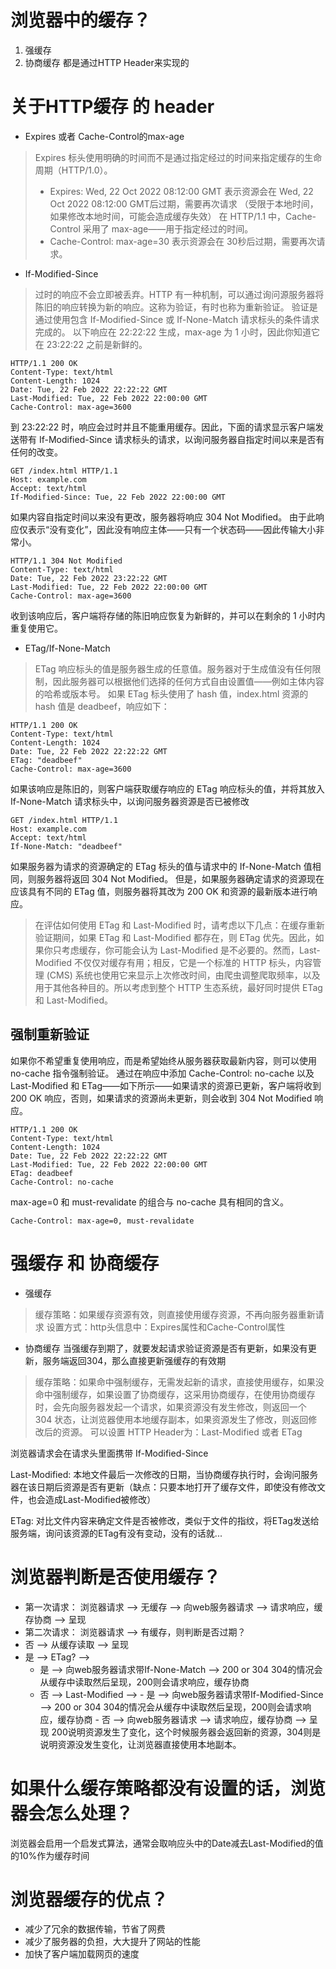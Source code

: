 # 浏览器中的缓存？
1. 强缓存
2. 协商缓存 都是通过HTTP Header来实现的

# 关于HTTP缓存 的 header
- Expires 或者 Cache-Control的max-age
> Expires 标头使用明确的时间而不是通过指定经过的时间来指定缓存的生命周期（HTTP/1.0）。
>- Expires: Wed, 22 Oct 2022 08:12:00 GMT 表示资源会在 Wed, 22 Oct 2022 08:12:00 GMT后过期，需要再次请求 （受限于本地时间，如果修改本地时间，可能会造成缓存失效）
> 在 HTTP/1.1 中，Cache-Control 采用了 max-age——用于指定经过的时间。
>- Cache-Control: max-age=30 表示资源会在 30秒后过期，需要再次请求。

- If-Modified-Since
> 过时的响应不会立即被丢弃。HTTP 有一种机制，可以通过询问源服务器将陈旧的响应转换为新的响应。这称为验证，有时也称为重新验证。
> 验证是通过使用包含 If-Modified-Since 或 If-None-Match 请求标头的条件请求完成的。
以下响应在 22:22:22 生成，max-age 为 1 小时，因此你知道它在 23:22:22 之前是新鲜的。
```
HTTP/1.1 200 OK
Content-Type: text/html
Content-Length: 1024
Date: Tue, 22 Feb 2022 22:22:22 GMT
Last-Modified: Tue, 22 Feb 2022 22:00:00 GMT
Cache-Control: max-age=3600
```
到 23:22:22 时，响应会过时并且不能重用缓存。因此，下面的请求显示客户端发送带有 If-Modified-Since 请求标头的请求，以询问服务器自指定时间以来是否有任何的改变。
```
GET /index.html HTTP/1.1
Host: example.com
Accept: text/html
If-Modified-Since: Tue, 22 Feb 2022 22:00:00 GMT
```
如果内容自指定时间以来没有更改，服务器将响应 304 Not Modified。
由于此响应仅表示“没有变化”，因此没有响应主体——只有一个状态码——因此传输大小非常小。
```
HTTP/1.1 304 Not Modified
Content-Type: text/html
Date: Tue, 22 Feb 2022 23:22:22 GMT
Last-Modified: Tue, 22 Feb 2022 22:00:00 GMT
Cache-Control: max-age=3600
```
收到该响应后，客户端将存储的陈旧响应恢复为新鲜的，并可以在剩余的 1 小时内重复使用它。

- ETag/If-None-Match
> ETag 响应标头的值是服务器生成的任意值。服务器对于生成值没有任何限制，因此服务器可以根据他们选择的任何方式自由设置值——例如主体内容的哈希或版本号。
如果 ETag 标头使用了 hash 值，index.html 资源的 hash 值是 deadbeef，响应如下：
```
HTTP/1.1 200 OK
Content-Type: text/html
Content-Length: 1024
Date: Tue, 22 Feb 2022 22:22:22 GMT
ETag: "deadbeef"
Cache-Control: max-age=3600
```
如果该响应是陈旧的，则客户端获取缓存响应的 ETag 响应标头的值，并将其放入 If-None-Match 请求标头中，以询问服务器资源是否已被修改
```
GET /index.html HTTP/1.1
Host: example.com
Accept: text/html
If-None-Match: "deadbeef"
```
如果服务器为请求的资源确定的 ETag 标头的值与请求中的 If-None-Match 值相同，则服务器将返回 304 Not Modified。
但是，如果服务器确定请求的资源现在应该具有不同的 ETag 值，则服务器将其改为 200 OK 和资源的最新版本进行响应。
> 在评估如何使用 ETag 和 Last-Modified 时，请考虑以下几点：在缓存重新验证期间，如果 ETag 和 Last-Modified 都存在，则 ETag 优先。因此，如果你只考虑缓存，你可能会认为 Last-Modified 是不必要的。然而，Last-Modified 不仅仅对缓存有用；相反，它是一个标准的 HTTP 标头，内容管理 (CMS) 系统也使用它来显示上次修改时间，由爬虫调整爬取频率，以及用于其他各种目的。所以考虑到整个 HTTP 生态系统，最好同时提供 ETag 和 Last-Modified。

## 强制重新验证
如果你不希望重复使用响应，而是希望始终从服务器获取最新内容，则可以使用 no-cache 指令强制验证。
通过在响应中添加 Cache-Control: no-cache 以及 Last-Modified 和 ETag——如下所示——如果请求的资源已更新，客户端将收到 200 OK 响应，否则，如果请求的资源尚未更新，则会收到 304 Not Modified 响应。
```
HTTP/1.1 200 OK
Content-Type: text/html
Content-Length: 1024
Date: Tue, 22 Feb 2022 22:22:22 GMT
Last-Modified: Tue, 22 Feb 2022 22:00:00 GMT
ETag: deadbeef
Cache-Control: no-cache
```
max-age=0 和 must-revalidate 的组合与 no-cache 具有相同的含义。
```
Cache-Control: max-age=0, must-revalidate
```
# 强缓存 和 协商缓存
- 强缓存 
> 缓存策略：如果缓存资源有效，则直接使用缓存资源，不再向服务器重新请求
> 设置方式：http头信息中：Expires属性和Cache-Control属性
- 协商缓存 当强缓存到期了，就要发起请求验证资源是否有更新，如果没有更新，服务端返回304，那么直接更新强缓存的有效期
> 缓存策略：如果命中强制缓存，无需发起新的请求，直接使用缓存，如果没命中强制缓存，如果设置了协商缓存，这采用协商缓存，在使用协商缓存时，会先向服务器发起一个请求，如果资源没有发生修改，则返回一个 304 状态，让浏览器使用本地缓存副本，如果资源发生了修改，则返回修改后的资源。
可以设置 HTTP Header为：Last-Modified 或者 ETag

浏览器请求会在请求头里面携带 If-Modified-Since

Last-Modified: 本地文件最后一次修改的日期，当协商缓存执行时，会询问服务器在该日期后资源是否有更新（缺点：只要本地打开了缓存文件，即使没有修改文件，也会造成Last-Modified被修改）

ETag: 对比文件内容来确定文件是否被修改，类似于文件的指纹，将ETag发送给服务端，询问该资源的ETag有没有变动，没有的话就...

# 浏览器判断是否使用缓存？
- 第一次请求：
浏览器请求 ——> 无缓存 ——> 向web服务器请求 ——> 请求响应，缓存协商 ——> 呈现
- 第二次请求：
浏览器请求 ——> 有缓存，则判断是否过期？
 - 否 ——> 从缓存读取 ——> 呈现
 - 是 ——> ETag? ——> 
    - 是 ——> 向web服务器请求带If-None-Match ——> 200 or 304  304的情况会从缓存中读取然后呈现，200则会请求响应，缓存协商 
    - 否 ——> Last-Modified ——> 
          - 是  ——> 向web服务器请求带If-Modified-Since ——> 200 or 304  304的情况会从缓存中读取然后呈现，200则会请求响应，缓存协商 
          - 否  ——> 向web服务器请求 ——> 请求响应，缓存协商  ——> 呈现
200说明资源发生了变化，这个时候服务器会返回新的资源，304则是说明资源没发生变化，让浏览器直接使用本地副本。
# 如果什么缓存策略都没有设置的话，浏览器会怎么处理？
浏览器会启用一个启发式算法，通常会取响应头中的Date减去Last-Modified的值的10%作为缓存时间

# 浏览器缓存的优点？
- 减少了冗余的数据传输，节省了网费
- 减少了服务器的负担，大大提升了网站的性能
- 加快了客户端加载网页的速度
